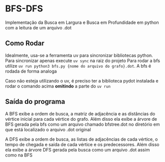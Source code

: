# BFS-DFS
Implementação da Busca em Largura e Busca em Profundidade em python com a leitura de um arquivo .dot

## Como Rodar
Idealmente, usa-se a ferramenta uv para sincronizar bibliotecas python.
Para sincronizar apenas execute ``uv sync`` na raiz do projeto
Para rodar a bfs utilize ``uv run python3 bfs.py {nome do arquivo do grafo}.dot``. A bfs é rodada de forma analoga

Caso não esteja utilizando o uv, é preciso ter a biblioteca pydot instalada e rodar o comando acima **omitindo** a parte do ``uv run``

## Saída do programa

A BFS exibe a ordem de busca, a matriz de adjacência e as distâncias do vértice inicial para cada vértice do grafo. Além disso ela exibe a árvore de BFS gerada pela bfs como um arquivo chamado bfstree.dot no diretório em que está localizado o arquivo .dot original

A DFS exibe a ordem de busca, as listas de adjacências de cada vértice, o tempo de chegada e saída de cada vértice e os predecessores. Além disso ela exibe a árvore DFS gerada pela busca como um arquivo .dot assim como na BFS